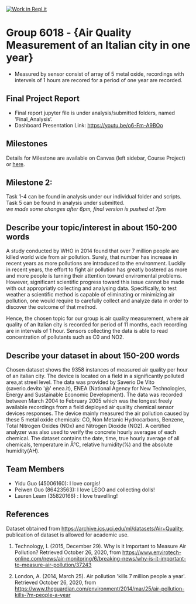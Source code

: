 [![Work in Repl.it](https://classroom.github.com/assets/work-in-replit-14baed9a392b3a25080506f3b7b6d57f295ec2978f6f33ec97e36a161684cbe9.svg)](https://classroom.github.com/online_ide?assignment_repo_id=311623&assignment_repo_type=GroupAssignmentRepo)
# Group 6018 - {Air Quality Measurement of an Italian city in one year}

- Measured by sensor consist of array of 5 metal oxide, recordings with intervels of 1 hours are recored for a period of one year are recorded. 

## Final Project Report
- Final report jupyter file is under analysis/submitted folders, named ‘Final_Analysis’.
- Dashboard Presentation Link: https://youtu.be/o6-Fm-A9BOo 

## Milestones

Details for Milestone are available on Canvas (left sidebar, Course Project) or [here](https://firas.moosvi.com/courses/data301/project/milestone01.html).  
  
## Milestone 2:  
Task 1-4 can be found in analysis under our individual folder and scripts.  
Task 5 can be found in analysis under submitted.  
*we made some changes after 6pm, final version is pushed at 7pm*

## Describe your topic/interest in about 150-200 words

A study conducted by WHO in 2014 found that over 7 million people are killed world wide from air pollution. Surely, that number has increase in recent years as more pollutions are introduced to the environment. Luckily in recent years, the effort to fight air pollution has greatly bostered as more and more people is turning their attention toward enviromental problems. However, significant scientific progress toward this issue cannot be made with out appropriatly collecting and analysing data. Specifically, to test weather a scientific method is capable of eliminating or minimizing air pollution, one would require to carefully collect and analyze data in order to discover the outcome of that method. 

Hence, the chosen topic for our group is air quality measurement, where air quality of an Italian city is recorded for period of 11 months, each recording are in intervals of 1 hour. Sensors collecting the data is able to read concentration of pollutants such as C0 and NO2.

## Describe your dataset in about 150-200 words

Chosen dataset shows the 9358 instances of measured air quality per hour of an italian city. The device is located on a field in a significantly polluted area,at streel level. The data was provided by Saverio De Vito (saverio.devito '@' enea.it), ENEA (National Agency for New Technologies, Energy and Sustainable Economic Development). The data was recorded between March 2004 to February 2005 which was the longest freely available recordings from a field deployed air quality chemical sensor devices responses. The device mainly measured the  air pollution caused by these 5 metal oxide chemicals: CO, Non Metanic Hydrocarbons, Benzene, Total Nitrogen Oxides (NOx) and Nitrogen Dioxide (NO2). A certified analyzer was also used to verify the concrete hourly averagae of each chemical. The dataset contains the date, time, true hourly average of all chemicals, temperature in Â°C, relative humidity(%) and the absolute humidity(AH).

## Team Members

- Yidu Guo (45006160): I love corgis!
- Peiwen Guo (86423563): I love LEGO and collecting dolls!
- Lauren Leam (35820166) : I love travelling! 

## References

Dataset obtained from https://archive.ics.uci.edu/ml/datasets/Air+Quality, publication of dataset is allowed for academic use.

1. Technology, I. (2015, December 29). Why is it Important to Measure Air Pollution? Retrieved October 26, 2020, from https://www.envirotech-online.com/news/air-monitoring/6/breaking-news/why-is-it-important-to-measure-air-pollution/37243

2. London, A. (2014, March 25). Air pollution 'kills 7 million people a year'. Retrieved October 26, 2020, from https://www.theguardian.com/environment/2014/mar/25/air-pollution-kills-7m-people-a-year
